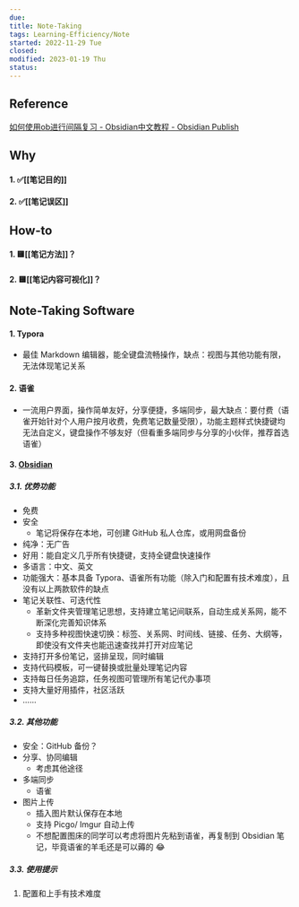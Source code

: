 ```yaml
---
due: 
title: Note-Taking
tags: Learning-Efficiency/Note
started: 2022-11-29 Tue
closed: 
modified: 2023-01-19 Thu
status: 
---
```

## Reference
[如何使用ob进行间隔复习 - Obsidian中文教程 - Obsidian Publish](https://publish.obsidian.md/chinesehelp/01+2021%E6%96%B0%E6%95%99%E7%A8%8B/%E5%A6%82%E4%BD%95%E4%BD%BF%E7%94%A8ob%E8%BF%9B%E8%A1%8C%E9%97%B4%E9%9A%94%E5%A4%8D%E4%B9%A0)
## Why
#### 1. ✅[[笔记目的]]
#### 2. ✅[[笔记误区]]

## How-to
#### 1. 🟨[[笔记方法]]？
#### 2. 🟨[[笔记内容可视化]]？

## Note-Taking Software
#### 1. Typora
- 最佳 Markdown 编辑器，能全键盘流畅操作，缺点：视图与其他功能有限，无法体现笔记关系
#### 2. 语雀
- 一流用户界面，操作简单友好，分享便捷，多端同步，最大缺点：要付费（语雀开始针对个人用户按月收费，免费笔记数量受限），功能主题样式快捷键均无法自定义，键盘操作不够友好（但看重多端同步与分享的小伙伴，推荐首选语雀）
#### 3. [Obsidian](https://obsidian.md/)
##### 3.1. 优势功能
- 免费
- 安全
	- 笔记将保存在本地，可创建 GitHub 私人仓库，或用网盘备份
- 纯净：无广告
- 好用：能自定义几乎所有快捷键，支持全键盘快速操作
- 多语言：中文、英文
- 功能强大：基本具备 Typora、语雀所有功能（除入门和配置有技术难度），且没有以上两款软件的缺点
- 笔记关联性、可迭代性
	- 革新文件夹管理笔记思想，支持建立笔记间联系，自动生成关系网，能不断深化完善知识体系
	- 支持多种视图快速切换：标签、关系网、时间线、链接、任务、大纲等，即使没有文件夹也能迅速查找并打开对应笔记
- 支持打开多份笔记，竖排呈现，同时编辑
- 支持代码模板，可一键替换或批量处理笔记内容
- 支持每日任务追踪，任务视图可管理所有笔记代办事项
- 支持大量好用插件，社区活跃
- ……
##### 3.2. 其他功能
- 安全：GitHub 备份？
- 分享、协同编辑
	- 考虑其他途径
- 多端同步
	- 语雀
- 图片上传
	- 插入图片默认保存在本地
	- 支持 Picgo/ Imgur 自动上传
	- 不想配置图床的同学可以考虑将图片先粘到语雀，再复制到 Obsidian 笔记，毕竟语雀的羊毛还是可以薅的 😂 
##### 3.3. 使用提示
1. 配置和上手有技术难度
